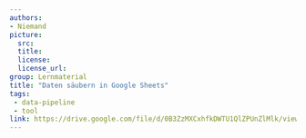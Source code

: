 ```yaml
---
authors:
- Niemand
picture:
  src:
  title:
  license:
  license_url:
group: Lernmaterial
title: "Daten säubern in Google Sheets"
tags:
 - data-pipeline
 - tool
link: https://drive.google.com/file/d/0B3ZzMXCxhfkDWTU1QlZPUnZlMlk/view
---
```

